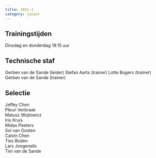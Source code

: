 ```yaml
---
title: J011-1
category: junior
---
```


## Trainingstijden

Dinsdag en donderdag 18:15 uur

## Technische staf

Gerben van de Sande (leider)
Stefan Aarts (trainer)
Lotte Bogers (trainer)
Gerben van de Sande (trainer)

## Selectie

Jeffey Chen\
Pleun Verbraak\
Matusz Wojtowicz\
Iris Kruis\
Midas Peeters\
Sol van Oosten\
Calvin Chen\
Ties Boden\
Lars Jongenelis\
Tim van de Sande
